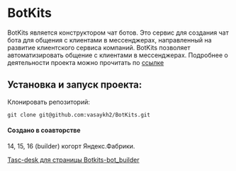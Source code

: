 # BotKits

BotKits является конструктором чат ботов. Это сервис для создания чат бота для общения с клиентами в мессенджерах, направленный на развитие клиентского сервиса компаний. BotKits позволяет автоматизировать общение с клиентами в мессенджерах. Подробнее о деятельности проекта можно прочитать по [ссылке](https://botkits.ru/)

## Установка и запуск проекта:

Клонировать репозиторий:

    git clone git@github.com:vasaykh2/BotKits.git

#### Создано в соавторстве

14, 15, 16 (builder) когорт Яндекс.Фабрики.


[Tasc-desk для страницы Botkits-bot_builder](https://github.com/users/vasaykh2/projects/1/views/1)
